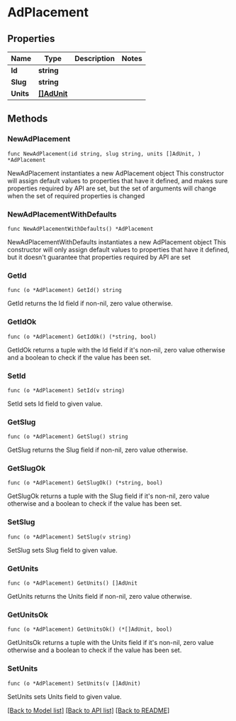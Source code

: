 # AdPlacement

## Properties

Name | Type | Description | Notes
------------ | ------------- | ------------- | -------------
**Id** | **string** |  | 
**Slug** | **string** |  | 
**Units** | [**[]AdUnit**](AdUnit.md) |  | 

## Methods

### NewAdPlacement

`func NewAdPlacement(id string, slug string, units []AdUnit, ) *AdPlacement`

NewAdPlacement instantiates a new AdPlacement object
This constructor will assign default values to properties that have it defined,
and makes sure properties required by API are set, but the set of arguments
will change when the set of required properties is changed

### NewAdPlacementWithDefaults

`func NewAdPlacementWithDefaults() *AdPlacement`

NewAdPlacementWithDefaults instantiates a new AdPlacement object
This constructor will only assign default values to properties that have it defined,
but it doesn't guarantee that properties required by API are set

### GetId

`func (o *AdPlacement) GetId() string`

GetId returns the Id field if non-nil, zero value otherwise.

### GetIdOk

`func (o *AdPlacement) GetIdOk() (*string, bool)`

GetIdOk returns a tuple with the Id field if it's non-nil, zero value otherwise
and a boolean to check if the value has been set.

### SetId

`func (o *AdPlacement) SetId(v string)`

SetId sets Id field to given value.


### GetSlug

`func (o *AdPlacement) GetSlug() string`

GetSlug returns the Slug field if non-nil, zero value otherwise.

### GetSlugOk

`func (o *AdPlacement) GetSlugOk() (*string, bool)`

GetSlugOk returns a tuple with the Slug field if it's non-nil, zero value otherwise
and a boolean to check if the value has been set.

### SetSlug

`func (o *AdPlacement) SetSlug(v string)`

SetSlug sets Slug field to given value.


### GetUnits

`func (o *AdPlacement) GetUnits() []AdUnit`

GetUnits returns the Units field if non-nil, zero value otherwise.

### GetUnitsOk

`func (o *AdPlacement) GetUnitsOk() (*[]AdUnit, bool)`

GetUnitsOk returns a tuple with the Units field if it's non-nil, zero value otherwise
and a boolean to check if the value has been set.

### SetUnits

`func (o *AdPlacement) SetUnits(v []AdUnit)`

SetUnits sets Units field to given value.



[[Back to Model list]](../README.md#documentation-for-models) [[Back to API list]](../README.md#documentation-for-api-endpoints) [[Back to README]](../README.md)


